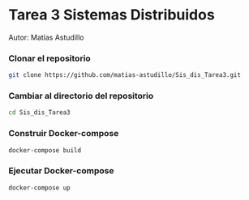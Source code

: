 # Tarea 3 Sistemas Distribuidos

Autor: Matías Astudillo

### Clonar el repositorio

```bash 
git clone https://github.com/matias-astudillo/Sis_dis_Tarea3.git
```

### Cambiar al directorio del repositorio

```bash 
cd Sis_dis_Tarea3
```

### Construir Docker-compose

```bash 
docker-compose build
```

### Ejecutar Docker-compose

```bash 
docker-compose up
```
